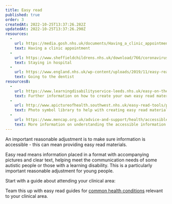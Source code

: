 ```yaml
---
title: Easy read
published: true
order: 3
createdAt: 2022-10-25T13:37:26.282Z
updatedAt: 2022-10-25T13:37:26.290Z
resources:
  - 
    url: https://media.gosh.nhs.uk/documents/Having_a_clinic_appointment_ER0007_FINAL_Sep18_0.pdf
    text: Having a clinic appointment
  - 
    url: https://www.sheffieldchildrens.nhs.uk/download/766/coronavirus-resources/9774/visiting-the-hospital.pdf
    text: Staying in hospital
  - 
    url: https://www.england.nhs.uk/wp-content/uploads/2019/11/easy-read-katrinas-dentist-story.pdf
    text: Going to the dentist
resourcesB:
  - 
    url: https://www.learningdisabilityservice-leeds.nhs.uk/easy-on-the-i/how-to-use/
    text: Further information on how to create your own easy read materials
  - 
    url: http://www.apictureofhealth.southwest.nhs.uk/easy-read-tools/photosymbols/
    text: Photo symbol library to help with creating easy read materials
  - 
    url: https://www.mencap.org.uk/advice-and-support/health/accessible-information-standard
    text: More information on understanding the accessible information standard
---
```

An important reasonable adjustment is to make sure information is accessible - this can mean providing easy read materials.

Easy read means information placed in a format with accompanying pictures and clear text, helping meet the communication needs of some autistic people or those with a learning disability. This is a particularly important reasonable adjustment for young people.

Start with a guide about attending your clinical area:

<toolbox-resource-links :links="resources"></toolbox-resource-links>

Team this up with easy read guides for [common health conditions](https://www.easyhealth.org.uk/pages/common-health-conditions) relevant to your clinical area.

<toolbox-resource-links :links="resourcesB"></toolbox-resource-links>
